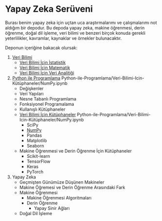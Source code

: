 # Yapay Zeka Serüveni

Burası benim yapay zeka için uçtan uca araştırmalarımı ve çalışmalarımı not aldığım bir depodur. Bu depoda yapay zeka, makine öğrenmesi, derin öğrenme, doğal dil işleme, veri bilimi ve benzeri birçok konuda gerekli yeterlilikler, kavramlar, kaynaklar ve örnekler bulunacaktır.

Deponun içeriğine bakacak olursak:

1. [Veri Bilimi](../main/Veri-Bilimi)
    - [Veri Bilimi İçin İstatistik](../main/Veri-Bilimi/Veri-Bilimi-Icin-Istatistik.ipynb)
    - [Veri Bilimi İçin Matematik](../main/Veri-Bilimi/Veri-Bilimi-Icin-Matematik.ipynb)
    - [Veri Bilimi İçin Veri Analitiği](../main/Veri-Bilimi/Veri-Bilimi-Icin-Veri-Analitigi.ipynb)
2. [Python ile Programlama](../main/Python-ile-Programlama) Python-ile-Programlama/Veri-Bilimi-Icin-Kütüphaneler/NumPy.ipynb
    - Değişkenler
    - Veri Yapıları
    - Nesne Tabanlı Programlama
    - Fonksiyonel Programalama
    - Kullanışlı Kütüphaneler
    - [Veri Bilimi İçin Kütüphaneler](../main/Python-ile-Programlama/Veri-Bilimi-Icin-Kütüphaneler) Python-ile-Programlama/Veri-Bilimi-Icin-Kütüphaneler/NumPy.ipynb
        - SciPy
        - [NumPy](../main/Python-ile-Programlama/Veri-Bilimi-Icin-Kütüphaneler/NumPy.ipynb)
        - Pandas
        - Matplotlib
        - Seaborn
    - Makine Öğrenmesi ve Derin Öğrenme İçin Kütüphaneler
        - Scikit-learn
        - TensorFlow
        - Keras
        - PyTorch
2. Yapay Zeka
    - Geçmişten Günümüze Düşünen Makineler
    - Makine Öğremesi ve Derin Öğrenme Arasındaki Fark
    - Makine Öğrenmesi
        - Makine Öğrenmesi Algoritmaları
        - Derin Öğrenme
            - Yapay Sinir Ağları
    - Doğal Dil İşleme
